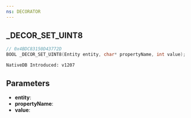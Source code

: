```yaml
---
ns: DECORATOR
---
```

## _DECOR_SET_UINT8

```c
// 0x4BDC83150D43772D
BOOL _DECOR_SET_UINT8(Entity entity, char* propertyName, int value);
```

```
NativeDB Introduced: v1207
```

## Parameters
* **entity**:
* **propertyName**:
* **value**:
